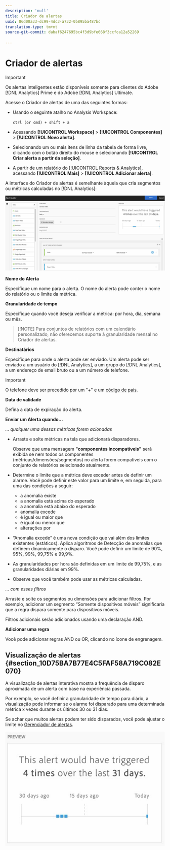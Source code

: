 ```yaml
---
description: 'null'
title: Criador de alertas
uuid: 86d00a33-dc99-4dc3-a732-0b895ba487bc
translation-type: tm+mt
source-git-commit: dabaf6247695bc4f3d9bfe668f3ccfca12a52269

---
```



# Criador de alertas

>[!IMPORTANT]
>
>Os alertas inteligentes estão disponíveis somente para clientes do Adobe [!DNL Analytics] Prime e do Adobe [!DNL Analytics] Ultimate.

Acesse o Criador de alertas de uma das seguintes formas:

* Usando o seguinte atalho no Analysis Workspace:

   `ctrl (or cmd) + shift + a`
* Acessando **[!UICONTROL Workspace]** > **[!UICONTROL Componentes]** > **[!UICONTROL Novo alerta]**.
* Selecionando um ou mais itens de linha da tabela de forma livre, clicando com o botão direito do mouse e selecionando **[!UICONTROL Criar alerta a partir da seleção]**.
* A partir de um relatório do [!UICONTROL Reports &amp; Analytics], acessando **[!UICONTROL Mais]** > **[!UICONTROL Adicionar alerta]**.

A interface do Criador de alertas é semelhante àquela que cria segmentos ou métricas calculadas no [!DNL Analytics]:

![](assets/alert_builder.png)

**Nome do Alerta**

Especifique um nome para o alerta. O nome do alerta pode conter o nome do relatório ou o limite da métrica.

**Granularidade de tempo**

Especifique quando você deseja verificar a métrica: por hora, dia, semana ou mês.

>[!NOTE] Para conjuntos de relatórios com um calendário personalizado, não oferecemos suporte à granularidade mensal no Criador de alertas.

**Destinatários**

Especifique para onde o alerta pode ser enviado. Um alerta pode ser enviado a um usuário do [!DNL Analytics], a um grupo do [!DNL Analytics], a um endereço de email bruto ou a um número de telefone.

>[!IMPORTANT]
>
>O telefone deve ser precedido por um &quot;+&quot; e um [código de país](https://countrycode.org/).

**Data de validade**

Defina a data de expiração do alerta.

**Enviar um Alerta quando...**

*... qualquer uma dessas métricas forem acionadas*

* Arraste e solte métricas na tela que adicionará disparadores.

   Observe que uma mensagem **&quot;componentes incompatíveis&quot;** será exibida se nem todos os componentes (métricas/dimensões/segmentos) no alerta forem compatíveis com o conjunto de relatórios selecionado atualmente.

* Determine o limite que a métrica deve exceder antes de definir um alarme. Você pode definir este valor para um limite e, em seguida, para uma das condições a seguir:

   * a anomalia existe
   * a anomalia está acima do esperado
   * a anomalia está abaixo do esperado
   * anomalia excede
   * é igual ou maior que
   * é igual ou menor que
   * alterações por

* “Anomalia excede” é uma nova condição que vai além dos limites existentes (estáticos). Aplica algoritmos de Detecção de anomalias que definem dinamicamente o disparo. Você pode definir um limite de 90%, 95%, 99%, 99,75% e 99,9%.
* As granularidades por hora são definidas em um limite de 99,75%, e as granularidades diárias em 99%.
* Observe que você também pode usar as métricas calculadas.

*... com esses filtros*

Arraste e solte os segmentos ou dimensões para adicionar filtros. Por exemplo, adicionar um segmento “Somente dispositivos móveis” significaria que a regra dispara somente para dispositivos móveis.

Filtros adicionais serão adicionados usando uma declaração AND.

**Adicionar uma regra**

Você pode adicionar regras AND ou OR, clicando no ícone de engrenagem.

## Visualização de alertas {#section_10D75BA7B77E4C5FAF58A719C082E070}

A visualização de alertas interativa mostra a frequência de disparo aproximada de um alerta com base na experiência passada.

Por exemplo, se você definir a granularidade de tempo para diário, a visualização pode informar se o alarme foi disparado para uma determinada métrica x vezes durante os últimos 30 ou 31 dias.

Se achar que muitos alertas podem ter sido disparados, você pode ajustar o limite no [Gerenciador de alertas](/help/components/c-alerts/alert-manager.md).

![](assets/alert_preview.png)
